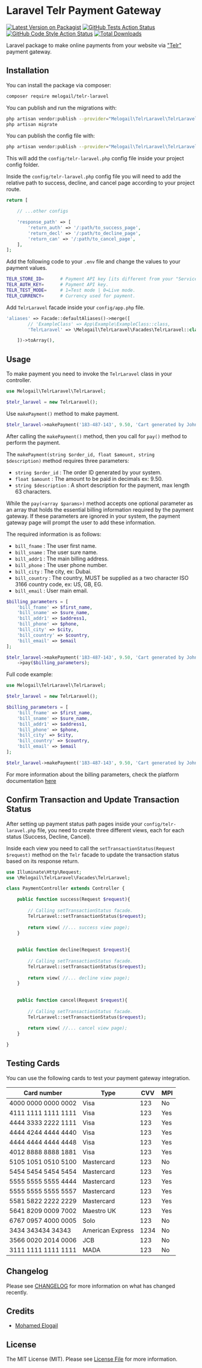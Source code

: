 # Laravel Telr Payment Gateway

[![Latest Version on Packagist](https://img.shields.io/packagist/v/melogail/telr-laravel.svg?style=flat-square)](https://packagist.org/packages/melogail/telr-laravel)
[![GitHub Tests Action Status](https://img.shields.io/github/actions/workflow/status/melogail/telr-laravel/run-tests.yml?label=tests&style=flat-square)]()
[![GitHub Code Style Action Status](https://img.shields.io/github/actions/workflow/status/melogail/telr-laravel/fix-php-code-style-issues.yml?branch=main&label=code%20style&style=flat-square)](https://github.com/melogail/telr-laravel/actions?query=workflow%3A"Fix+PHP+code+style+issues"+branch%3Amain)
[![Total Downloads](https://img.shields.io/packagist/dt/melogail/telr-laravel.svg?style=flat-square)](https://packagist.org/packages/melogail/telr-laravel)

Laravel package to make online payments from your website via ["Telr"](https://telr.com/) payment gateway.

## Installation

You can install the package via composer:

```bash
composer require melogail/telr-laravel
```

You can publish and run the migrations with:

```bash
php artisan vendor:publish --provider="Melogail\TelrLaravel\TelrLaravelServiceProvider" --tag="migrations"
php artisan migrate
```

You can publish the config file with:

```bash
php artisan vendor:publish --provider="Melogail\TelrLaravel\TelrLaravelServiceProvider" --tag="config"
```
This will add the <code>config/telr-laravel.php</code> config file inside your project config folder.

Inside the <code>config/telr-laravel.php</code> config file you will need to add the relative path to success, decline, and cancel page
according to your project route.

```php
return [

    // ...other configs

    'response_path' => [
        'return_auth' => '/:path/to_success_page',
        'return_decl' => '/:path/to_decline_page',
        'return_can' => '/:path/to_cancel_page',
    ],
];
```

Add the following code to your <code>.env</code> file and change the values to your payment values.

```bash
TELR_STORE_ID=      # Payment API key [its different from your "Service API" key].
TELR_AUTH_KEY=      # Payment API key.
TELR_TEST_MODE=     # 1=Test mode | 0=Live mode.
TELR_CURRENCY=      # Currency used for payment.
```

Add <code>TelrLaravel</code> facade inside your <code>config/app.php</code> file.
```php
'aliases' => Facade::defaultAliases()->merge([
        // 'ExampleClass' => App\Example\ExampleClass::class,
        'TelrLaravel' => \Melogail\TelrLaravel\Facades\TelrLaravel::class,

    ])->toArray(),
```

## Usage
To make payment you need to invoke the <code>TelrLaravel</code> class in your controller.
```php
use Melogail\TelrLaravel\TelrLaravel;

$telr_laravel = new TelrLaravel();
```

Use <code>makePayment()</code> method to make payment.
```php
$telr_laravel->makePayment('183-487-143', 9.50, 'Cart generated by John Doe on 2023-1-16');
```
After calling the <code>makePayment()</code> method, then you call for <code>pay()</code> method to perform the payment.

The <code>makePayment(string $order_id, float $amount, string $description)</code> method requires three parameters:
- <code>string $order_id</code> : The order ID generated by your system.
- <code>float $amount</code> : The amount to be paid in decimals ex: 9.50.
- <code>string $description</code> : A short description for the payment, max length 63 characters.

While the <code>pay(<array $params>)</code> method accepts one optional parameter as an array that holds the essential billing information required
by the payment gateway. If these parameters are ignored in your system, the payment gateway page will prompt the user to
add these information.

The required information is as follows:
- <code>bill_fname</code> : The user first name.
- <code>bill_sname</code> : The user sure name.
- <code>bill_addr1</code> : The main billing address.
- <code>bill_phone</code> : The user phone number.
- <code>bill_city</code> : The city, ex: Dubai.
- <code>bill_country</code> : The country, MUST be supplied as a two character ISO 3166 country code, ex: US, GB, EG.
- <code>bill_email</code> : User main email.

```php
$billing_parameters = [
    'bill_fname' => $first_name,
    'bill_sname' => $sure_name,
    'bill_addr1' => $address1,
    'bill_phone' => $phone,
    'bill_city' => $city,
    'bill_country' => $country,
    'bill_email' => $email
];

$telr_laravel->makePayment('183-487-143', 9.50, 'Cart generated by John Doe on 2023-1-16')
    ->pay($billing_parameters);
```

Full code example:
```php
use Melogail\TelrLaravel\TelrLaravel;

$telr_laravel = new TelrLaravel();

$billing_parameters = [
    'bill_fname' => $first_name,
    'bill_sname' => $sure_name,
    'bill_addr1' => $address1,
    'bill_phone' => $phone,
    'bill_city' => $city,
    'bill_country' => $country,
    'bill_email' => $email
];

$telr_laravel->makePayment('183-487-143', 9.50, 'Cart generated by John Doe on 2023-1-16')->pay($billing_parameters);
```

For more information about the billing parameters, check the platform documentation [here](https://telr.com/support/knowledge-base/hosted-payment-page-integration-guide/)

## Confirm Transaction and Update Transaction Status
After setting up payment status path pages inside your <code>config/telr-laravel.php</code> file, you need to create three different views, each for each status (Success, Decline, Cancel).

Inside each view you need to call the <code>setTransactionStatus(Request $request)</code> method on the <code>Telr</code> facade to update the transaction status based on its response return.
```php
use Illuminate\Http\Request;
use \Melogail\TelrLaravel\Facades\TelrLaravel;

class PaymentController extends Controller {

    public function success(Request $request){
    
        // Calling setTransactionStatus facade.
        TelrLaravel::setTransactionStatus($request);
        
        return view( //... success view page);
    }
    
    
    public function decline(Request $request){
    
        // Calling setTransactionStatus facade.
        TelrLaravel::setTransactionStatus($request);
        
        return view( //... decline view page);
    }
    
    
    public function cancel(Request $request){
    
        // Calling setTransactionStatus facade.
        TelrLaravel::setTransactionStatus($request);
        
        return view( //... cancel view page);
    }

}

```

## Testing Cards

You can use the following cards to test your payment gateway integration.

| Card number         | Type             | CVV  | MPI |
|---------------------|------------------|------|-----|
| 4000 0000 0000 0002 | Visa             | 123  | No  |
| 4111 1111 1111 1111 | Visa             | 123  | Yes |
| 4444 3333 2222 1111 | Visa             | 123  | Yes |
| 4444 4244 4444 4440 | Visa             | 123  | Yes |
| 4444 4444 4444 4448 | Visa             | 123  | Yes |
| 4012 8888 8888 1881 | Visa             | 123  | Yes |
| 5105 1051 0510 5100 | Mastercard       | 123  | No  |
| 5454 5454 5454 5454 | Mastercard       | 123  | Yes |
| 5555 5555 5555 4444 | Mastercard       | 123  | Yes |
| 5555 5555 5555 5557 | Mastercard       | 123  | Yes |
| 5581 5822 2222 2229 | Mastercard       | 123  | Yes |
| 5641 8209 0009 7002 | Maestro UK       | 123  | Yes |
| 6767 0957 4000 0005 | Solo             | 123  | No  |
| 3434 343434 34343   | American Express | 1234 | No  |
| 3566 0020 2014 0006 | JCB              | 123  | No  |
| 3111 1111 1111 1111 | MADA             | 123  | No  |

## Changelog

Please see [CHANGELOG](CHANGELOG.md) for more information on what has changed recently.

## Credits

- [Mohamed Elogail](https://github.com/melogail)

## License

The MIT License (MIT). Please see [License File](LICENSE.md) for more information.
